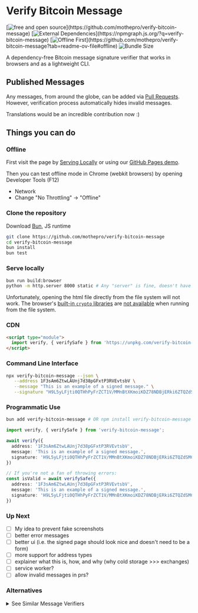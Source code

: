 # Verify Bitcoin Message

[![free and open source](https://img.shields.io/badge/source-open-success")](https://github.com/mothepro/verify-bitcoin-message) [![External Dependencies](https://img.shields.io/badge/dependencies-None-success")](https://npmgraph.js.org/?q=verify-bitcoin-message) [![Offline First](https://img.shields.io/badge/Internet-Not_Required-success")](https://github.com/mothepro/verify-bitcoin-message?tab=readme-ov-file#offline) ![Bundle Size](https://img.shields.io/badge/Bundle_Size-14kb-success")

A dependency-free Bitcoin message signature verifier that works in browsers and as a lightweight CLI.

## Published Messages

Any messages, from around the globe, can be added via [Pull Requests](../../pulls).
However, verification process automatically hides invalid messages.

Translations would be an incredible contribution now :)

## Things you can do

### Offline

First visit the page by [Serving Locally](#serve-locally) or using our [GitHub Pages demo](https://mothepro.github.io/verify-bitcoin-message).

Then you can test offline mode in Chrome (webkit browsers) by opening Developer Tools (F12)

- Network
- Change "No Throttling" -> "Offline"

### Clone the repository

   Download [Bun](https://bun.sh), JS runtime

   ```bash
   git clone https://github.com/mothepro/verify-bitcoin-message
   cd verify-bitcoin-message
   bun install
   bun test
   ```

### Serve locally

   ```bash
   bun run build:browser
   python -m http.server 8000 static # Any "server" is fine, doesn't have to be python
   ```

   Unfortunately, opening the html file directly from the file system will not work.
   The browser's [built-in `crypto` libraries](https://developer.mozilla.org/en-US/docs/Web/API/SubtleCrypto) are [not available](https://developer.mozilla.org/en-US/docs/Web/Security/Secure_Contexts) when running from the file system.

### CDN

   ```html
   <script type="module">
     import verify, { verifySafe } from 'https://unpkg.com/verify-bitcoin-message';
   </script>
   ```

### Command Line Interface

```bash
npx verify-bitcoin-message --json \
   --address 1F3sAm6ZtwLAUnj7d38pGFxtP3RVEvtsbV \
   --message "This is an example of a signed message." \
   --signature "H9L5yLFjti0QTHhPyFrZCT1V/MMnBtXKmoiKDZ78NDBjERki6ZTQZdSMCtkgoNmp17By9ItJr8o7ChX0XxY91nk="
```

### Programmatic Use

```bash
bun add verify-bitcoin-message # OR npm install verify-bitcoin-message
```

```typescript
import verify, { verifySafe } from 'verify-bitcoin-message';

await verify({
  address: '1F3sAm6ZtwLAUnj7d38pGFxtP3RVEvtsbV',
  message: 'This is an example of a signed message.',
  signature: 'H9L5yLFjti0QTHhPyFrZCT1V/MMnBtXKmoiKDZ78NDBjERki6ZTQZdSMCtkgoNmp17By9ItJr8o7ChX0XxY91nk='
})

// If you're not a fan of throwing errors:
const isValid = await verifySafe({
  address: '1F3sAm6ZtwLAUnj7d38pGFxtP3RVEvtsbV',
  message: 'This is an example of a signed message.',
  signature: 'H9L5yLFjti0QTHhPyFrZCT1V/MMnBtXKmoiKDZ78NDBjERki6ZTQZdSMCtkgoNmp17By9ItJr8o7ChX0XxY91nk='
})
```

### Up Next

- [ ] My idea to prevent fake screenshots
- [ ] better error messages
- [ ] better ui (i.e. the signed page should look nice and doesn't need to be a form)
- [ ] more support for address types
- [ ] explainer what this is, how, and why (why cold storage >>> exchanges)
- [ ] service worker?
- [ ] allow invalid messages in prs?

### Alternatives

<details>
  <summary>See Similar Message Verifiers</summary>

   <ul>
      <li>
         <a
            href="https://www.bitcoin.com/tools/verify-message/"
            target="_blank"
            rel="noopener noreferrer"
         >Bitcoin.com</a>
         <img
            alt="Closed Source"
            src="https://img.shields.io/badge/source-closed-red"
         />
      </li>
      <li>
         <a
            href="https://www.verifybitcoinmessage.com/"
            target="_blank"
            rel="noopener noreferrer"
         >Verify Bitcoin Message</a>
         <img
            alt="Closed Source"
            src="https://img.shields.io/badge/source-closed-red"
         />
      </li>
      <li>
         <a
            href="https://bluewallet.github.io/VerifySignature?a=&m=&s="
            id="blue-wallet-link"
            target="_blank"
            rel="noopener noreferrer"
         >BlueWallet's VerifySignature</a>
         <img
            alt="Open Source"
            src="https://img.shields.io/badge/source-Open-success"
         >
         <img
            alt="Offline First"
            src="https://img.shields.io/badge/Internet-Not_Required-success"
         />
         <a
            href="https://npmgraph.js.org/?q=bitcoinjs-message"
            target="_blank"
            rel="noopener noreferrer"
         ><img
            alt="68 Dependencies"
            src="https://img.shields.io/badge/dependencies-68-yellow"
            ></a>
      </li>
   </ul>
</details>
